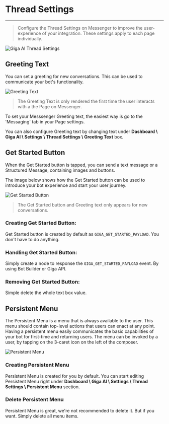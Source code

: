 # Thread Settings
---
> Configure the Thread Settings on Messenger to improve the user-experience of your integration. These settings apply to each page individually.

![Giga AI Thread Settings](https://giga.ai/images/thread-settings.png)

## Greeting Text
You can set a greeting for new conversations. This can be used to communicate your bot's functionality.

![Greeting Text](https://scontent-hkg3-1.xx.fbcdn.net/t39.2365-6/13509175_122152928211838_1175374788_n.png)

> The Greeting Text is only rendered the first time the user interacts with a the Page on Messenger.

To set your Messsenger Greeting text, the easiest way is go to the 'Messaging' tab in your Page settings.

You can also configure Greeting text by changing text under **Dashboard \ Giga AI \ Settings \ Thread Settings \ Greeting Text** box.

## Get Started Button
When the Get Started button is tapped, you can send a text message or a Structured Message, containing images and buttons.

The image below shows how the Get Started button can be used to introduce your bot experience and start your user journey.

![Get Started Button](https://scontent-hkg3-1.xx.fbcdn.net/t39.2365-6/13509249_1759503700982612_770421812_n.png)

> The Get Started button and Greeting text only appears for new conversations.

### Creating Get Started Button: 

Get Started button is created by default as `GIGA_GET_STARTED_PAYLOAD`. You don't have to do anything.

### Handling Get Started Button:
Simply create a node to response the `GIGA_GET_STARTED_PAYLOAD` event. By using Bot Builder or Giga API.

### Removing Get Started Button:
Simple delete the whole text box value.

## Persistent Menu

The Persistent Menu is a menu that is always available to the user. This menu should contain top-level actions that users can enact at any point. Having a persistent menu easily communicates the basic capabilities of your bot for first-time and returning users.
The menu can be invoked by a user, by tapping on the 3-caret icon on the left of the composer.

![Persistent Menu](https://scontent-hkg3-1.xx.fbcdn.net/t39.2365-6/13509228_581512925362726_878211705_n.png)

### Creating Persistent Menu

Persistent Menu is created for you by default. You can start editing Persistent Menu right under
**Dashboard \ Giga AI \ Settings \ Thread Settings \ Persistent Menu** section.

### Delete Persistent Menu

Persistent Menu is great, we're not recommended to delete it. But if you want. Simply delete all menu items.
